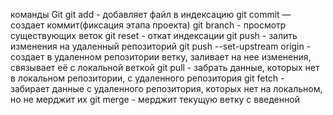 команды Git
git add <file-name> - добавляет файл в индексацию
git commit — создает коммит(фиксация этапа проекта)
git branch - просмотр существующих веток
git reset <file-name> - откат индексации
git push - залить изменения на удаленный репозиторий
git push --set-upstream origin <new branch-name> - создает в удаленном репозитории ветку, заливает на нее изменения, связывает её с локальной веткой
git pull - забрать данные, которых нет в локальном репозитории, с удаленного репозитория
git fetch - забирает данные с удаленного репозитория, которых нет на локальном, но не мерджит их
git merge <branch-name> - мерджит текущую ветку с введенной